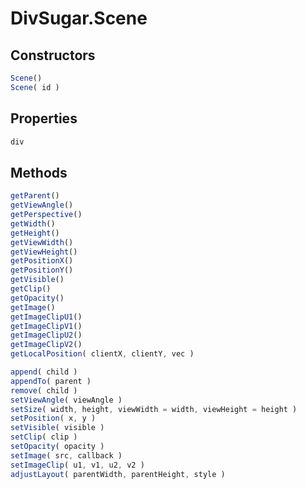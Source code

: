 DivSugar.Scene
==============

Constructors
------------

```javascript
Scene()
Scene( id )
```

Properties
----------

```javascript
div
```

Methods
-------

```javascript
getParent()
getViewAngle()
getPerspective()
getWidth()
getHeight()
getViewWidth()
getViewHeight()
getPositionX()
getPositionY()
getVisible()
getClip()
getOpacity()
getImage()
getImageClipU1()
getImageClipV1()
getImageClipU2()
getImageClipV2()
getLocalPosition( clientX, clientY, vec )
```

```javascript
append( child )
appendTo( parent )
remove( child )
setViewAngle( viewAngle )
setSize( width, height, viewWidth = width, viewHeight = height )
setPosition( x, y )
setVisible( visible )
setClip( clip )
setOpacity( opacity )
setImage( src, callback )
setImageClip( u1, v1, u2, v2 )
adjustLayout( parentWidth, parentHeight, style )
```
